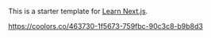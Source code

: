 This is a starter template for [Learn Next.js](https://nextjs.org/learn).

https://coolors.co/463730-1f5673-759fbc-90c3c8-b9b8d3
